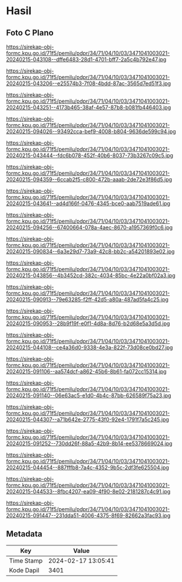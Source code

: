 # Hasil

## Foto C Plano

https://sirekap-obj-formc.kpu.go.id/71f5/pemilu/pdpr/34/71/04/10/03/3471041003021-20240215-043108--dffe6483-28d1-4701-bff7-2a5c4b792e47.jpg

https://sirekap-obj-formc.kpu.go.id/71f5/pemilu/pdpr/34/71/04/10/03/3471041003021-20240215-043206--e25574b3-7f08-4bdd-87ac-3565d7ed51f3.jpg

https://sirekap-obj-formc.kpu.go.id/71f5/pemilu/pdpr/34/71/04/10/03/3471041003021-20240215-043251--4173b465-38af-4e57-87b8-b081fb446403.jpg

https://sirekap-obj-formc.kpu.go.id/71f5/pemilu/pdpr/34/71/04/10/03/3471041003021-20240215-094026--93492cca-bef9-4008-b804-9636de599c94.jpg

https://sirekap-obj-formc.kpu.go.id/71f5/pemilu/pdpr/34/71/04/10/03/3471041003021-20240215-043444--fdc6b078-452f-40b6-8037-73b3267c09c5.jpg

https://sirekap-obj-formc.kpu.go.id/71f5/pemilu/pdpr/34/71/04/10/03/3471041003021-20240215-094359--6ccab2f5-c800-472b-aaab-2de72e3f86d5.jpg

https://sirekap-obj-formc.kpu.go.id/71f5/pemilu/pdpr/34/71/04/10/03/3471041003021-20240215-043641--ad4d166f-0476-4345-bce0-aab7519ade61.jpg

https://sirekap-obj-formc.kpu.go.id/71f5/pemilu/pdpr/34/71/04/10/03/3471041003021-20240215-094256--67400664-078a-4aec-8670-a1957369f0c6.jpg

https://sirekap-obj-formc.kpu.go.id/71f5/pemilu/pdpr/34/71/04/10/03/3471041003021-20240215-090834--6a3e29d7-73a9-42c8-bb2c-a54201893e02.jpg

https://sirekap-obj-formc.kpu.go.id/71f5/pemilu/pdpr/34/71/04/10/03/3471041003021-20240215-043856--4b3452cd-382c-4034-85bc-4e22a0bf02a3.jpg

https://sirekap-obj-formc.kpu.go.id/71f5/pemilu/pdpr/34/71/04/10/03/3471041003021-20240215-090913--79e63285-f2ff-42d5-a80a-487ad5fa4c25.jpg

https://sirekap-obj-formc.kpu.go.id/71f5/pemilu/pdpr/34/71/04/10/03/3471041003021-20240215-090953--28b9f19f-e0f1-4d8a-8d76-b2d68e5a3d5d.jpg

https://sirekap-obj-formc.kpu.go.id/71f5/pemilu/pdpr/34/71/04/10/03/3471041003021-20240215-044108--ce4a36d0-9338-4e3a-822f-73d08ce0bd27.jpg

https://sirekap-obj-formc.kpu.go.id/71f5/pemilu/pdpr/34/71/04/10/03/3471041003021-20240215-091106--aa574dcf-a862-45b6-8b61-fa072cc15314.jpg

https://sirekap-obj-formc.kpu.go.id/71f5/pemilu/pdpr/34/71/04/10/03/3471041003021-20240215-091140--06e63ac5-e1d0-4b4c-87bb-626589f75a23.jpg

https://sirekap-obj-formc.kpu.go.id/71f5/pemilu/pdpr/34/71/04/10/03/3471041003021-20240215-044307--a71b642e-2775-43f0-92e4-1791f7a5c245.jpg

https://sirekap-obj-formc.kpu.go.id/71f5/pemilu/pdpr/34/71/04/10/03/3471041003021-20240215-091252--730dd26f-88a5-42b9-8b14-ee5378669024.jpg

https://sirekap-obj-formc.kpu.go.id/71f5/pemilu/pdpr/34/71/04/10/03/3471041003021-20240215-044454--887fffb8-7a4c-4352-9b5c-2df3fe625504.jpg

https://sirekap-obj-formc.kpu.go.id/71f5/pemilu/pdpr/34/71/04/10/03/3471041003021-20240215-044533--8fbc4207-ea09-4f90-8e02-2181287c4c91.jpg

https://sirekap-obj-formc.kpu.go.id/71f5/pemilu/pdpr/34/71/04/10/03/3471041003021-20240215-091447--231dda51-4006-4375-8f69-82662a3fac93.jpg


## Metadata

| Key        | Value               |
| ---------- | ------------------- |
| Time Stamp | 2024-02-17 13:05:41 |
| Kode Dapil | 3401                |



